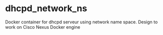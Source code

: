 # dhcpd_network_ns
Docker container for dhcpd serveur using  network name space. Design to work on Cisco Nexus Docker engine
